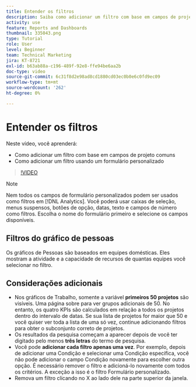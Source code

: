 ```yaml
---
title: Entender os filtros
description: Saiba como adicionar um filtro com base em campos de projeto comuns e como adicionar um filtro usando um formulário personalizado, tudo em [!UICONTROL Analítica aprimorada].
activity: use
feature: Reports and Dashboards
thumbnail: 335043.png
type: Tutorial
role: User
level: Beginner
team: Technical Marketing
jira: KT-8721
exl-id: b63ab88a-c196-489f-92e8-ffe94be6aa2b
doc-type: video
source-git-commit: 6c31f8d2e98ad8cd1880cd03ec0b0e6c0fd9ec09
workflow-type: tm+mt
source-wordcount: '262'
ht-degree: 0%

---
```


# Entender os filtros

Neste vídeo, você aprenderá:

* Como adicionar um filtro com base em campos de projeto comuns
* Como adicionar um filtro usando um formulário personalizado

>[!VIDEO](https://video.tv.adobe.com/v/335043/?quality=12&learn=on)

>[!NOTE]
>
>Nem todos os campos de formulário personalizados podem ser usados como filtros em [!DNL Analytics]. Você poderá usar caixas de seleção, menus suspensos, botões de opção, datas, texto e campos de número como filtros. Escolha o nome do formulário primeiro e selecione os campos disponíveis.

## Filtros do gráfico de pessoas

Os gráficos de Pessoas são baseados em equipes domésticas. Eles mostram a atividade e a capacidade de recursos de quantas equipes você selecionar no filtro.

## Considerações adicionais

* Nos gráficos de Trabalho, somente a variável **primeiros 50 projetos** são visíveis. Uma página sobre para ver grupos adicionais de 50. No entanto, os quatro KPIs são calculados em relação a todos os projetos dentro do intervalo de datas. Se sua lista de projetos for maior que 50 e você quiser ver toda a lista de uma só vez, continue adicionando filtros para obter o subconjunto correto de projetos.
* Os resultados da pesquisa começam a aparecer depois de você ter digitado pelo menos **três letras** do termo de pesquisa.
* Você pode **adicionar cada filtro apenas uma vez**. Por exemplo, depois de adicionar uma Condição e selecionar uma Condição específica, você não pode adicionar o campo Condição novamente para escolher outra opção. É necessário remover o filtro e adicioná-lo novamente com todos os critérios. A exceção a isso é o filtro Formulário personalizado.
* Remova um filtro clicando no X ao lado dele na parte superior da janela.
